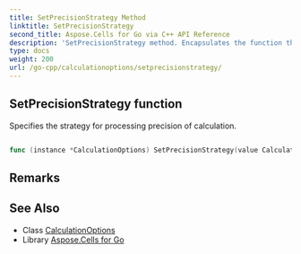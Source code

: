 ```yaml
---
title: SetPrecisionStrategy Method 
linktitle: SetPrecisionStrategy
second_title: Aspose.Cells for Go via C++ API Reference
description: 'SetPrecisionStrategy method. Encapsulates the function that represents setprecisionstrategy in Go.'
type: docs
weight: 200
url: /go-cpp/calculationoptions/setprecisionstrategy/
---
```


## SetPrecisionStrategy function

Specifies the strategy for processing precision of calculation.

```go

func (instance *CalculationOptions) SetPrecisionStrategy(value CalculationPrecisionStrategy)  error

```

## Remarks


## See Also

* Class [CalculationOptions](../)
* Library [Aspose.Cells for Go](../../)
